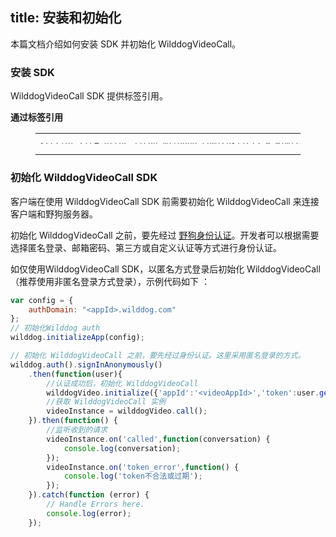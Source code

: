title: 安装和初始化
---

本篇文档介绍如何安装 SDK 并初始化 WilddogVideoCall。

### 安装 SDK

WilddogVideoCall SDK 提供标签引用。

**通过标签引用**

<figure class="highlight html"><table style='line-height:0.1'><tbody><tr><td class="code"><pre><div class="line"><span class="tag">&lt;<span class="name">script</span> <span class="attr">src</span>=<span class="string">&quot;<span>ht</span>tps://cdn.wilddog.com/sdk/js/<span class="media_web_v">2.0.0</span>/wilddog-video-call.js&quot;</span>&gt;</span><span class="undefined"></span><span class="tag">&lt;/<span class="name">script</span>&gt;</span></div></pre></td></tr></tbody></table></figure>

### 初始化 WilddogVideoCall SDK

客户端在使用 WilddogVideoCall SDK 前需要初始化 WilddogVideoCall 来连接客户端和野狗服务器。

初始化 WilddogVideoCall 之前，要先经过 [野狗身份认证](/auth/Web/index.html)。开发者可以根据需要选择匿名登录、邮箱密码、第三方或自定义认证等方式进行身份认证。

如仅使用WilddogVideoCall SDK，以匿名方式登录后初始化 WilddogVideoCall（推荐使用非匿名登录方式登录），示例代码如下 ：

```javascript
var config = {
    authDomain: "<appId>.wilddog.com"
};
// 初始化Wilddog auth
wilddog.initializeApp(config);

// 初始化 WilddogVideoCall 之前，要先经过身份认证。这里采用匿名登录的方式。
wilddog.auth().signInAnonymously()
    .then(function(user){
        //认证成功后，初始化 WilddogVideoCall
        wilddogVideo.initialize({'appId':'<videoAppId>','token':user.getToken()});
        //获取 WilddogVideoCall 实例
        videoInstance = wilddogVideo.call();
    }).then(function() {
        //监听收到的请求
        videoInstance.on('called',function(conversation) {
            console.log(conversation);
        });
        videoInstance.on('token_error',function() {
            console.log('token不合法或过期');
        });
    }).catch(function (error) {
        // Handle Errors here.
        console.log(error);
    });
```

